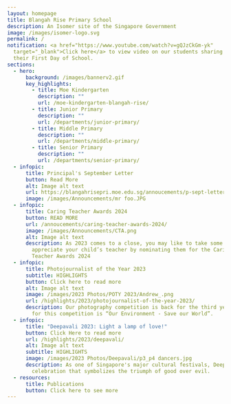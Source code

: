 ```yaml
---
layout: homepage
title: Blangah Rise Primary School
description: An Isomer site of the Singapore Government
image: /images/isomer-logo.svg
permalink: /
notification: <a href="https://www.youtube.com/watch?v=gQJzCkGm-yk"
  target="_blank">Click here</a> to view video on our students sharing about
  their First Day of School.
sections:
  - hero:
      background: /images/bannerv2.gif
      key_highlights:
        - title: Moe Kindergarten
          description: ""
          url: /moe-kindergarten-blangah-rise/
        - title: Junior Primary
          description: ""
          url: /departments/junior-primary/
        - title: Middle Primary
          description: ""
          url: /departments/middle-primary/
        - title: Senior Primary
          description: ""
          url: /departments/senior-primary/
  - infopic:
      title: Principal's September Letter
      button: Read More
      alt: Image alt text
      url: https://blangahrisepri.moe.edu.sg/annoucements/p-sept-letter/
      image: /images/Announcements/mr foo.JPG
  - infopic:
      title: Caring Teacher Awards 2024
      button: READ MORE
      url: /annoucements/caring-teacher-awards-2024/
      image: /images/Announcements/CTA.png
      alt: Image alt text
      description: As 2023 comes to a close, you may like to take some time to
        appreciate your child’s teacher by nominating them for the Caring
        Teacher Awards 2024
  - infopic:
      title: Photojournalist of the Year 2023
      subtitle: HIGHLIGHTS
      button: Click here to read more
      alt: Image alt text
      image: /images/2023 Photos/POTY 2023/Andrew_.png
      url: /highlights/2023/photojournalist-of-the-year-2023/
      description: Our photography competition is back for the third year! The theme
        for this competition is “Our Environment - Save our World”.
  - infopic:
      title: "Deepavali 2023: Light a lamp of love!"
      button: Click Here to read more
      url: /highlights/2023/deepavali/
      alt: Image alt text
      subtitle: HIGHLIGHTS
      image: /images/2023 Photos/Deepavali/p3_p4 dancers.jpg
      description: As one of Singapore's major cultural festivals, Deepavali is a
        celebration that symbolizes the triumph of good over evil.
  - resources:
      title: Publications
      button: Click here to see more
---
```

